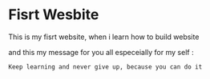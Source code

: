 # Fisrt Wesbite

This is my fisrt website, when i learn how to build website

and this my message for you all especeially for my self :

```
Keep learning and never give up, because you can do it
```
